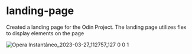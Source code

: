# landing-page
Created a landing page for the Odin Project. The landing page utilizes flex to display elements on the page

![Opera Instantâneo_2023-03-27_112757_127 0 0 1](https://user-images.githubusercontent.com/121055494/227970543-3e8c90bd-1a81-4474-b5f9-84d105244c74.png)
